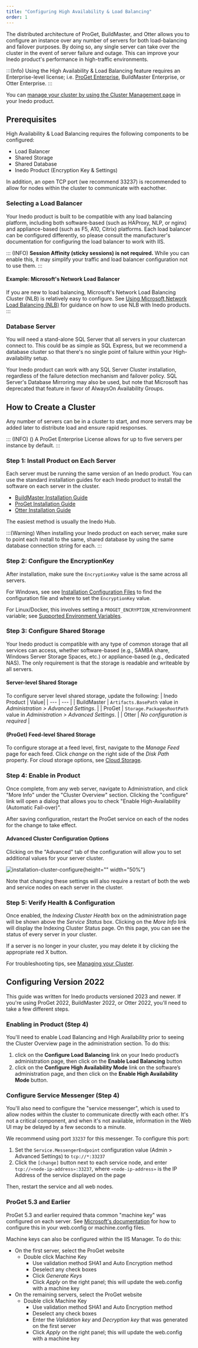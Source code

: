 ```yaml
---
title: "Configuring High Availability & Load Balancing"
order: 1
---
```


The distributed architecture of ProGet, BuildMaster, and Otter allows you to configure an instance over any number of servers for both load-balancing and failover purposes. By doing so, any single server can take over the cluster in the event of server failure and outage. This can improve your Inedo product's performance in high-traffic environments. 

:::(Info)
Using the High Availability & Load Balancing feature requires an Enterprise-level license; i.e. [ProGet Enterprise](https://inedo.com/proget/enterprise/), BuildMaster Enterprise, or Otter Enterprise.
:::

You can [manage your cluster by using the Cluster Management page](/docs/installation/high-availability-load-balancing/installation-cluster-management) in your Inedo product.

## Prerequisites 
High Availability & Load Balancing  requires the following components to be configured:
- Load Balancer
- Shared Storage
- Shared Database
- Inedo Product  (Encryption Key & Settings)

In addition, an open TCP port (we recommend 33237) is recommended to allow for nodes within the cluster to communicate with eachother. 

### Selecting a Load Balancer
Your Inedo product is built to be compatible with any load balancing platform, including both software-based (such as HAProxy, NLP, or nginx) and appliance-based (such as F5, A10, Citrix) platforms. Each load balancer can be configured differently, so please consult the manufacturer's documentation for configuring the load balancer to work with IIS.

::: (INFO)
**Session Affinity (sticky sessions) is not required.** While you can enable this, it may simplify your traffic and load balancer configuration not to use them.
:::

#### Example:  Microsoft's Network Load Balancer 
If you are new to load balancing, Microsoft's Network Load Balancing Cluster (NLB) is relatively easy to configure. See [Using Microsoft Network Load Balancing (NLB)](/docs/installation/high-availability-load-balancing/high-availability-load-balancing) for guidance on how to use NLB with Inedo products.
:::

###  Database Server
You will need a stand-alone SQL Server that all servers in your clustercan connect to. This could be as simple as SQL Express, but we recommend a database cluster so that there's no single point of failure within your High-availability setup.

Your Inedo product can work with any SQL Server Cluster installation, regardless of the failure detection mechanism and failover policy. SQL Server's Database Mirroring may also be used, but note that Microsoft has deprecated that feature in favor of AlwaysOn Availability Groups.


## How to Create a Cluster 
Any number of servers can be in a cluster to start, and more servers may be added later to distribute load and ensure rapid responses.

::: (INFO) ()
A ProGet Enterprise License allows for up to five servers per instance by default.
:::

### Step 1: Install Product on Each Server

Each server must be running the same version of an Inedo product. You can use the standard installation guides for each Inedo product to install the software on each server in the cluster.

* [BuildMaster Installation Guide](/docs/buildmaster/installation-maintenance/buildmaster-installation-guide)
* [ProGet Installation Guide](/docs/proget/installation/installation-guide)
* [Otter Installation Guide](/docs/otter/installation-upgrading/otter-installation-guide)

The easiest method is usually the Inedo Hub.

:::(Warning)
When installing your Inedo product on each server, make sure to point each install to the same, shared database by using the same database connection string for each.
:::

### Step 2: Configure the EncryptionKey 
After installation, make sure the `EncryptionKey` value is the same across all servers. 

For Windows, see see [Installation Configuration Files](/docs/installation/configuration-files) to find the configuration file and where to set the `EncryptionKey` value.

For Linux/Docker, this involves setting a `PROGET_ENCRYPTION_KEY`environment variable; see [Supported Environment Variables](/docs/installation/linux/supported-environment-variables).

### Step 3: Configure Shared Storage 
Your Inedo product is compatible with any type of common storage that all services can access, whether software-based (e.g., SAMBA share, Windows Server Storage Spaces, etc.) or appliance-based (e.g., dedicated NAS). The only requirement is that the storage is readable and writeable by all servers.

#### Server-level Shared Storage
To configure server level shared storage, update the following:
| Inedo Product | Value|
| --- | --- |
| BuildMaster | `Artifacts.BasePath` value in _Administration > Advanced Settings_. |
| ProGet | `Storage.PackagesRootPath` value in _Administration > Advanced Settings_. |
| Otter | *No configuration is required* |

#### (ProGet) Feed-level Shared Storage
To configure storage at a feed level, first, navigate to the _Manage Feed_ page for each feed. Click _change_ on the right side of the _Disk Path_ property. For cloud storage options, see [Cloud Storage](/docs/proget/advanced-features/proget-advanced-cloud-storage).

### Step 4: Enable in Product
Once complete, from any web server, navigate to Administration, and click "More Info" under the "Cluster Overview" section. Clicking the "configure" link will open a dialog that allows you to check "Enable High-Availability (Automatic Fail-over)". 

After saving configuration, restart the ProGet service on each of the nodes for the change to take effect.

#### Advanced Cluster Configuration Options
Clicking on the "Advanced" tab of the configuration will allow you to set additional values for your server cluster.

![installation-cluster-configure](/resources/docs/installation-cluster-configure.png){height="" width="50%"}

Note that changing these settings will also require a restart of both the web and service nodes on each server in the cluster.

### Step 5: Verify Health & Configuration
Once enabled, the *Indexing Cluster Health* box on the administration page will be shown above the *Service Status* box. Clicking on the *More Info* link will display the Indexing Cluster Status page. On this page, you can see the status of every server in your cluster.

If a server is no longer in your cluster, you may delete it by clicking the appropriate red X button.

For troubleshooting tips, see [Managing your Cluster](/docs/installation/high-availability-load-balancing/installation-cluster-management).


## Configuring Version 2022
This guide was written for Inedo products versioned 2023 and newer. If you're using ProGet 2022, BuildMaster 2022, or Otter 2022, you'll need to take a few different steps.

### Enabling in Product (Step 4)
You'll need to enable Load Balancing and High Availability prior to seeing the Cluster Overview page in the administration section. To do this:
1. click on the **Configure Load Balancing** link on your Inedo product’s administration page, then click on the **Enable Load Balancing** button
2. click on the **Configure High Availability Mode** link on the software’s administration page, and then click on the **Enable High Availability Mode** button.

### Configure Service Messenger (Step 4)
You'll also need to configure the "service messenger", which is used to allow nodes within the cluster to communicate directly with each other. It's not a critical component, and when it's not available, information in the Web UI may be delayed by a few seconds to a minute.

We recommend using port `33237` for this messenger. To configure this port:

1. Set the `Service.MessengerEndpoint` configuration value (Admin > Advanced Settings) to `tcp://*:33237`
2. Click the `[change]` button next to each service node, and enter `tcp://«node-ip-address»:33237`, where `«node-ip-address»` is the IP Address of the service displayed on the page

Then, restart the service and all web nodes.

### ProGet 5.3 and Earlier
ProGet 5.3 and earlier required thata common "machine key" was configured on each server.  See [Microsoft's documentation](https://msdn.microsoft.com/library/w8h3skw9(v=vs.100).aspx) for how to configure this in your web.config or machine.config files.

Machine keys can also be configured within the IIS Manager. To do this:
- On the first server, select the ProGet website
  - Double click Machine Key
    - Use validation method SHA1 and Auto Encryption method
    - Deselect any check boxes 
    - Click _Generate Keys_
    - Click _Apply_ on the right panel; this will update the web.config with a machine key
- On the remaining servers, select the ProGet website
  - Double click Machine Key
    - Use validation method SHA1 and Auto Encryption method
    - Deselect any check boxes 
    - Enter the _Validation key_ and _Decryption key_ that was generated on the first server
    - Click _Apply_ on the right panel; this will update the web.config with a machine key
